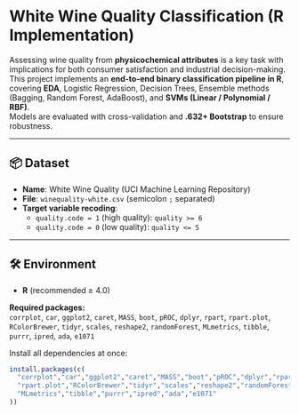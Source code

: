 # White Wine Quality Classification (R Implementation)

Assessing wine quality from **physicochemical attributes** is a key task with implications for both consumer satisfaction and industrial decision-making.  
This project implements an **end-to-end binary classification pipeline in R**, covering **EDA**, Logistic Regression, Decision Trees, Ensemble methods (Bagging, Random Forest, AdaBoost), and **SVMs (Linear / Polynomial / RBF)**.  
Models are evaluated with cross-validation and **.632+ Bootstrap** to ensure robustness.

---

## 📦 Dataset

- **Name**: White Wine Quality (UCI Machine Learning Repository)  
- **File**: `winequality-white.csv` (semicolon `;` separated)  
- **Target variable recoding**:  
  - `quality.code = 1` (high quality): `quality >= 6`  
  - `quality.code = 0` (low quality): `quality <= 5`  

---

## 🛠 Environment

- **R** (recommended ≥ 4.0)

**Required packages:**  
`corrplot`, `car`, `ggplot2`, `caret`, `MASS`, `boot`, `pROC`, `dplyr`, `rpart`, `rpart.plot`, `RColorBrewer`, `tidyr`, `scales`, `reshape2`, `randomForest`, `MLmetrics`, `tibble`, `purrr`, `ipred`, `ada`, `e1071`

Install all dependencies at once:
```r
install.packages(c(
  "corrplot","car","ggplot2","caret","MASS","boot","pROC","dplyr","rpart",
  "rpart.plot","RColorBrewer","tidyr","scales","reshape2","randomForest",
  "MLmetrics","tibble","purrr","ipred","ada","e1071"
))
